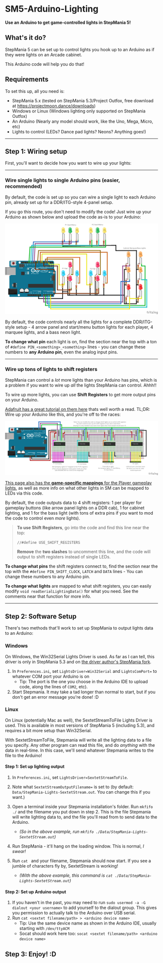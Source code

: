 # SM5-Arduino-Lighting
**Use an Arduino to get game-controlled lights in StepMania 5!**

## What's it do?
StepMania 5 can be set up to control lights you hook up to an Arduino as if they were lights on an Arcade cabinet.

This Arduino code will help you do that!



## Requirements
To set this up, all you need is:
 * StepMania 5.x (tested on StepMania 5.3/Project Outfox, free download at https://projectmoon.dance/downloads)
 * Windows or Linux (Windows lighting only supported on StepMania Outfox)
 * An Arduino (Nearly any model should work, like the Uno, Mega, Micro, etc)
 * Lights to control (LEDs? Dance pad lights? Neons? Anything goes!)

---

## Step 1: Wiring setup
First, you'll want to decide how you want to wire up your lights:

---

### Wire single lights to single Arduino pins (easier, recommended)
By default, the code is set up so you can wire a single light to each Arduino pin, already set up for a DDR/ITG-style 4-panel setup.

If you go this route, you don't need to modify the code! Just wire up your Arduino as shown below and upload the code as-is to your Arduino:

![Direct wiring diagram](/Wiring-Direct.png)

By default, the code controls nearly all the lights for a complete DDR/ITG-style setup - 4 arrow panel and start/menu button lights for each player, 4 marquee lights, and a bass neon light.

**To change what pin** each light is on, find the section near the top with a ton of `#define PIN_<something>_<something>` lines - you can change these numbers to **any Arduino pin**, even the analog input pins.


---

### Wire up tons of lights to shift registers
StepMania can control a *lot* more lights than your Arduino has pins, which is a problem if you want to wire up *all* the lights StepMania can control. Ahhh!!

To wire up more lights, you can use **Shift Registers** to get more output pins on your Arduino.

[Adafruit has a great tutorial on them here](https://learn.adafruit.com/adafruit-arduino-lesson-4-eight-leds/overview) thats well worth a read. TL;DR: Wire up your Arduino like this, and you're off to the races:

![Shift register wiring diagram](/Wiring-ShiftRegisters.png)

[This page also has the **game-specific mappings** for the Player gameplay lights](https://github.com/stepmania/stepmania/blob/master/src/arch/Lights/LightsDriver_SextetStream.md#bit-meanings), as well as more info on what other lights in SM can be mapped to LEDs via this code.

By default, the code outputs data to 4 shift registers: 1 per player for gameplay buttons (like arrow panel lights on a DDR cab), 1 for cabinet lighting, and 1 for the bass light (with tons of extra pins if you want to mod the code to control even *more* lights).

> **To use Shift Registers**, go into the code and find this line near the top:
> 
> ```//#define USE_SHIFT_REGISTERS```
> 
> **Remove** the **two slashes** to uncomment this line, and the code will output to shift registers instead of single LEDs.

**To change what pins** the shift registers connect to, find the section near the top with the `#define PIN_SHIFT_CLOCK`, `LATCH` and `DATA` lines - You can change these numbers to any Arduino pin.

**To change what lights** are mapped to what shift registers, you can easily modify `void readSerialLightingData()` for what you need.
See the comments near that function for more info.


---



## Step 2: Software Setup
There's two methods that'll work to set up StepMania to output lights data to an Arduino:

### Windows
On Windows, the Win32Serial Lights Driver is used. As far as I can tell, this driver is only in StepMania 5.3 and on [the driver author's StepMania fork](https://github.com/skogaby/stepmania/).

1) In `Preferences.ini`, set `LightsDriver=Win32Serial` and `LightsComPort=` to whatever COM port your Arduino is on 
   - Tip: The port is the one you choose in the Arduino IDE to upload code, along the lines of `COM2`, etc).
2) Start Stepmania. It may take a tad longer than normal to start, but if you don't get an error message you're done! :D


### Linux
On Linux (potentially Mac as well), the SextetStreamToFile Lights Driver is used. This is available in most versions of StepMania 5 (including 5.3), and requires a bit more setup than Win32Serial.

With SextetStreamToFile, Stepmania will write all the lighting data to a file you specify. Any other program can read this file, and do *anything* with the data in real-time. In this case, we'll send whatever Stepmania writes to the file to the Arduino!


#### Step 1: Set up lighting output

1) In `Preferences.ini`, set `LightsDriver=SextetStreamToFile`.

2) Note what `SextetStreamOutputFilename=` is set to (by default: `Data/StepMania-Lights-SextetStream.out`. You can change this if you want.)

2) Open a terminal inside your Stepmania installation's folder. Run `mkfifo ./` and the filename you put down in step 2. This is the file Stepmania will write lighting data to, and the file you'll read from to send data to the Arduino.
   - *(So in the above example, run `mkfifo ./Data/StepMania-Lights-SextetStream.out`)*

3) Run StepMania - it'll hang on the loading window. This is normal, *I swear!*

4) Run `cat ` and your filename, Stepmania should now start. If you see a jumble of characters fly by, SextetStream is working!
   - *(With the above example, this command is `cat ./Data/StepMania-Lights-SextetStream.out`)*


#### Step 2: Set up Arduino output

1) If you haven't in the past, you may need to run `sudo usermod -a -G dialout <your username>` to add yourself to the dialout group. This gives you permission to actually talk to the Arduino over USB serial.
2) Run `cat <sextet filename/path> > <arduino device name>`
   - Tip: Use the same device name as shown in the Arduino IDE, usually starting with `/dev/ttyACM`
   - Socat should work here too: `socat <sextet filename/path> <arduino device name>`


## Step 3: Enjoy! :D